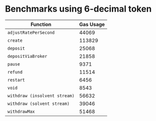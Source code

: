 # Benchmarks using 6-decimal token

| Function                      | Gas Usage |
| ----------------------------- | --------- |
| `adjustRatePerSecond`         | 44069     |
| `create`                      | 113829    |
| `deposit`                     | 25068     |
| `depositViaBroker`            | 21858     |
| `pause`                       | 9371      |
| `refund`                      | 11514     |
| `restart`                     | 6456      |
| `void`                        | 8543      |
| `withdraw (insolvent stream)` | 56632     |
| `withdraw (solvent stream)`   | 39046     |
| `withdrawMax`                 | 51468     |
